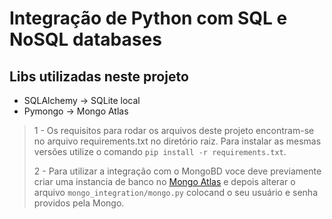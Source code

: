 # Integração de Python com SQL e NoSQL databases

## Libs utilizadas neste projeto

- SQLAlchemy -> SQLite local
- Pymongo -> Mongo Atlas

> 1 - Os requisitos para rodar os arquivos deste projeto encontram-se no arquivo requirements.txt no diretório raiz. Para instalar as mesmas versões utilize o comando `pip install -r requirements.txt`.
>
> 2 - Para utilizar a integração com o MongoBD voce deve previamente criar uma instancia de banco no [Mongo Atlas](https://account.mongodb.com/account/login) e depois alterar o arquivo `mongo_integration/mongo.py` colocand o seu usuário e senha providos pela Mongo.
